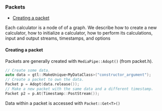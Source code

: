 ### Packets

- [Creating a packet](#creating-a-packet)

Each calculator is a node of of a graph. We describe how to create a new calculator, how to initialize a calculator, how to perform its calculations, input and output streams, timestamps, and options

#### Creating a packet
Packets are generally created with `MediaPipe::Adopt()` (from packet.h).

```c++
// Create some data.
auto data = gtl::MakeUnique<MyDataClass>("constructor_argument");
// Create a packet to own the data.
Packet p = Adopt(data.release());
// Make a new packet with the same data and a different timestamp.
Packet p2 = p.At(Timestamp::PostStream());
```

Data within a packet is accessed with `Packet::Get<T>()`
